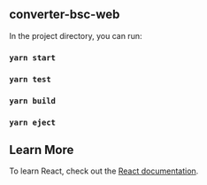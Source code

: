 ## converter-bsc-web

In the project directory, you can run:

### `yarn start`

### `yarn test`

### `yarn build`

### `yarn eject`

## Learn More

To learn React, check out the [React documentation](https://reactjs.org/).
